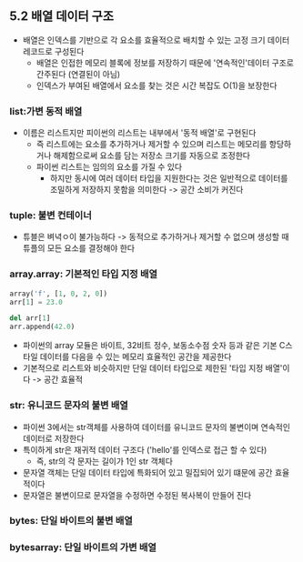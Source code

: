 ## 5.2 배열 데이터 구조

- 배열은 인덱스를 기반으로 각 요소를 효율적으로 배치할 수 있는 고정 크기 데이터 레코드로 구성된다
    - 배열은 인접한 메모리 블록에 정보를 저장하기 때문에 '연속적인'데이터 구조로 간주된다  (연결된이 아님)
    - 인덱스가 부여된 배열에서 요소를 찾는 것은 시간 복잡도 O(1)을 보장한다

### list:가변 동적 배열

- 이름은 리스트지만 피이썬의 리스트는 내부에서 '동적 배열'로 구현된다
    - 즉 리스트에는 요소를 추가하거나 제거할 수 있으며 리스트는 메모리를 항당하거나 해제함으로써 요소를 담는 저장소 크기를 자동으로 조정한다
    - 파이썬 리스트는 임의의 요소를 가질 수 있다
        - 하지만 동시에 여러 데이터 타입을 지원한다는 것은 일반적으로 데이터를 조밀하게 저장하지 못함을 의미한다 -> 공간 소비가 커진다

### tuple: 불변 컨테이너

- 튜블은 벼녁ㅇ이 불가능하다 -> 동적으로 추가하거나 제거할 수 없으며 생성할 때 튜플의 모든 요소를 결정해야 한다

### array.array: 기본적인 타입 지정 배열

```python
array('f', [1, 0, 2, 0])
arr[1] = 23.0

del arr[1]
arr.append(42.0)
```

- 파이썬의 array 모듈은 바이트, 32비트 정수, 보동소수점 숫자 등과 같은 기본 C스타일 데이터를 다음을 수 있는 메모리 효율적인 공간을 제공한다
- 기본적으로 리스트와 비슷하지만 단일 데이터 타입으로 제한된 '타입 지정 배열'이다 -> 공간 효율적

### str: 유니코드 문자의 불변 배열

- 파이썬 3에서는 str객체를 사용하여 데이터를 유니코드 문자의 불변이며 연속적인 데이터로 저장한다
- 특이하게 str은 재귀적 데이터 구조다 ('hello'를 인덱스로 접근 할 수 있다)
    - 즉, str의 각 문자는 길이가 1인 str 객체다
- 문자열 객체는 단일 데이터 타입에 특화되어 있고 밀집되어 있기 떄문에 공간 효율적이다
- 문자열은 불변이므로 문자열을 수정하면 수정된 복사복이 만들어 진다

### bytes: 단일 바이트의 불변 배열

### bytesarray: 단일 바이트의 가변 배열